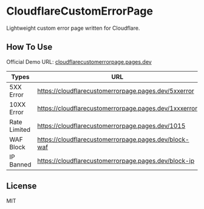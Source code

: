 # CloudflareCustomErrorPage

Lightweight custom error page written for Cloudflare.

## How To Use

Official Demo URL: [cloudflarecustomerrorpage.pages.dev](https://cloudflarecustomerrorpage.pages.dev)

| Types | URL |
|----|----|
|5XX Error| <https://cloudflarecustomerrorpage.pages.dev/5xxerror>|
|10XX Error |<https://cloudflarecustomerrorpage.pages.dev/1xxxerror>|
|Rate Limited|<https://cloudflarecustomerrorpage.pages.dev/1015>|
|WAF Block|<https://cloudflarecustomerrorpage.pages.dev/block-waf>|
|IP Banned|<https://cloudflarecustomerrorpage.pages.dev/block-ip>|

## License

MIT
